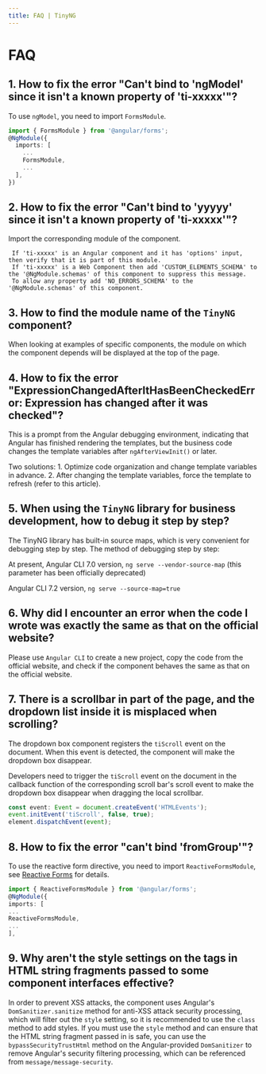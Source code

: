 ```yaml
---
title: FAQ | TinyNG
---
```


# FAQ
## 1. How to fix the error "Can't bind to 'ngModel' since it isn't a known property of 'ti-xxxxx'"?

To use `ngModel`, you need to import `FormsModule`.

```typescript
import { FormsModule } from '@angular/forms';
@NgModule({
  imports: [
    ...
    FormsModule,
    ...
  ],
})
```

## 2. How to fix the error "Can't bind to 'yyyyy' since it isn't a known property of 'ti-xxxxx'"?

Import the corresponding module of the component.

```
 If 'ti-xxxxx' is an Angular component and it has 'options' input, then verify that it is part of this module.
 If 'ti-xxxxx' is a Web Component then add 'CUSTOM_ELEMENTS_SCHEMA' to the '@NgModule.schemas' of this component to suppress this message.
 To allow any property add 'NO_ERRORS_SCHEMA' to the '@NgModule.schemas' of this component.
```

## 3. How to find the module name of the `TinyNG` component?

When looking at examples of specific components, the module on which the component depends will be displayed at the top of the page.

## 4. How to fix the error "ExpressionChangedAfterItHasBeenCheckedError: Expression has changed after it was checked"?

This is a prompt from the Angular debugging environment, indicating that Angular has finished rendering the templates, but the business code changes the template variables after `ngAfterViewInit()` or later.

Two solutions: 1. Optimize code organization and change template variables in advance. 2. After changing the template variables, force the template to refresh (refer to this article).

## 5. When using the `TinyNG` library for business development, how to debug it step by step?

The TinyNG library has built-in source maps, which is very convenient for debugging step by step. The method of debugging step by step:

At present, Angular CLI 7.0 version, `ng serve --vendor-source-map` (this parameter has been officially deprecated)

Angular CLI 7.2 version, `ng serve --source-map=true`

## 6. Why did I encounter an error when the code I wrote was exactly the same as that on the official website?

Please use `Angular CLI` to create a new project, copy the code from the official website, and check if the component behaves the same as that on the official website.

## 7. There is a scrollbar in part of the page, and the dropdown list inside it is misplaced when scrolling?

The dropdown box component registers the `tiScroll` event on the document. When this event is detected, the component will make the dropdown box disappear.

Developers need to trigger the `tiScroll` event on the document in the callback function of the corresponding scroll bar's scroll event to make the dropdown box disappear when dragging the local scrollbar.

```typescript
const event: Event = document.createEvent('HTMLEvents');
event.initEvent('tiScroll', false, true);
element.dispatchEvent(event);
```

## 8. How to fix the error "can't bind 'fromGroup'"?

To use the reactive form directive, you need to import `ReactiveFormsModule`, see [Reactive Forms](https://angular.io/guide/reactive-forms) for details.

```typescript
import { ReactiveFormsModule } from '@angular/forms';
@NgModule({
imports: [
...
ReactiveFormsModule,
...
],
```

## 9. Why aren't the style settings on the tags in HTML string fragments passed to some component interfaces effective?

In order to prevent XSS attacks, the component uses Angular's `DomSanitizer.sanitize` method for anti-XSS attack security processing, which will filter out the `style` setting, so it is recommended to use the `class` method to add styles. If you must use the `style` method and can ensure that the HTML string fragment passed in is safe, you can use the `bypassSecurityTrustHtml` method on the Angular-provided `DomSanitizer` to remove Angular's security filtering processing, which can be referenced from `message/message-security`.
